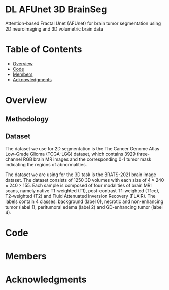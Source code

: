 # DL AFUnet 3D BrainSeg
Attention-based Fractal Unet (AFUnet) for brain tumor segmentation using 2D neuroimaging and 3D volumetric brain data
# Table of Contents
- [Overview](#Overview)
- [Code](#Code)
- [Members](#Members)
- [Acknowledgments](#Acknowledgments)

# Overview

## Methodology

## Dataset
The dataset we use for 2D segmentation is the The Cancer Genome Atlas Low-Grade Glioma (TCGA-LGG) dataset, which contains 3929 three-channel RGB brain MR images and the corresponding 0-1 tumor mask indicating the regions of abnormalities. 

The dataset we are using for the 3D task is the BRATS-2021 brain image dataset. The dataset consists of 1250 3D volumes with each size of $4 \times 240 \times 240 \times 155$. Each sample is composed of four modalities of brain MRI scans, namely native T1-weighted (T1), post-contrast T1-weighted (T1ce), T2-weighted (T2) and Fluid Attenuated Inversion Recovery (FLAIR). The labels contain 4 classes: background (label 0), necrotic and non-enhancing tumor (label 1), peritumoral edema (label 2) and GD-enhancing tumor (label 4).

# Code

# Members

# Acknowledgments
